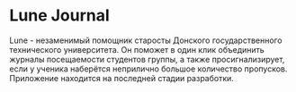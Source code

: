 # Lune Journal
Lune - незаменимый помощник старосты Донского государственного технического университета. Он поможет в один клик объединить журналы посещаемости студентов группы, а также просигнализирует, если у ученика наберётся неприлично большое количество пропусков.
Приложение находится на последней стадии разработки.
